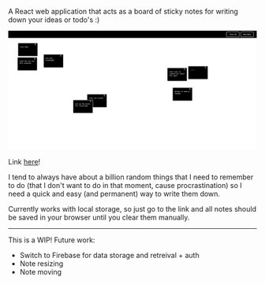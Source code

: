 A React web application that acts as a board of sticky notes for writing down your ideas or todo's :) 

![alt text](https://github.com/thedavidkipnis/Tondo/blob/master/image%20(14).png)

Link [here](https://thedavidkipnis.github.io/Tondo/)!

I tend to always have about a billion random things that I need to remember to do (that I don't want to do in that moment, cause procrastination) so I need a quick and easy (and permanent) way to write them down.

Currently works with local storage, so just go to the link and all notes should be saved in your browser until you clear them manually.

---

This is a WIP! Future work:
- Switch to Firebase for data storage and retreival + auth
- Note resizing
- Note moving
